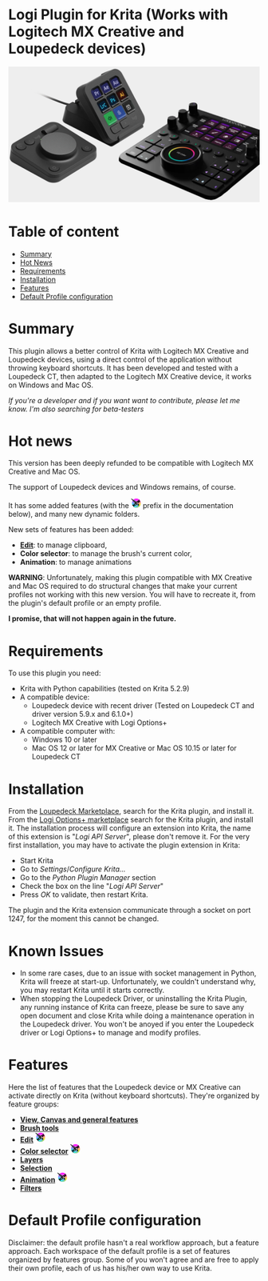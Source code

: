 ﻿Logi Plugin for Krita (Works with Logitech MX Creative and Loupedeck devices)
=============================================================================
![](./images/ReadmeImage.png)
# Table of content
* [Summary](#summary)
* [Hot News](#hot-news)
* [Requirements](#requirements)
* [Installation](#installation)
* [Features](#features)
* [Default Profile configuration](#default-profile-configuration)

# Summary
This plugin allows a better control of Krita with Logitech MX Creative and Loupedeck devices, using a direct control of the application without throwing keyboard shortcuts.
It has been developed and tested with a Loupedeck CT, then adapted to the Logitech MX Creative device, it works on Windows and Mac OS.

*If you're a developer and if you want want to contribute, please let me know.*
*I'm also searching for beta-testers*

# Hot news
This version has been deeply refunded to be compatible with Logitech MX Creative and Mac OS.

The support of Loupedeck devices and Windows remains, of course.

It has some added features (with the <img src="./images/NewSymbol.png" width="20px"> prefix in the documentation below), and many new dynamic folders.

New sets of features has been added:
* [**Edit**](./edit.md): to manage clipboard,
* **Color selector**: to manage the brush's current color,
* **Animation**: to manage animations

**WARNING**: Unfortunately, making this plugin compatible with MX Creative and Mac OS required to do structural changes that make your current profiles not working with this new version. You will have to recreate it, from the plugin's default profile or an empty profile.

**I promise, that will not happen again in the future.**

# Requirements
To use this plugin you need:
- Krita with Python capabilities (tested on Krita 5.2.9)
- A compatible device:
  - Loupedeck device with recent driver (Tested on Loupedeck CT and driver version 5.9.x and 6.1.0+)
  - Logitech MX Creative with Logi Options+
- A compatible computer with:
  - Windows 10 or later
  - Mac OS 12 or later for MX Creative or Mac OS 10.15 or later for Loupedeck CT

# Installation
From the [Loupedeck Marketplace](https://loupedeckmp.logi.com/asset/Krita), search for the Krita plugin, and install it.
From the [Logi Options+ marketplace](https://www.logitech.com/software/marketplace/plugin-listing.html) search for the Krita plugin, and install it.
The installation process will configure an extension into Krita, the name of this extension is "*Logi API Server*", please don't remove it.
For the very first installation, you may have to activate the plugin extension in Krita:
- Start Krita
- Go to *Settings*/*Configure Krita...*
- Go to the *Python Plugin Manager* section
- Check the box on the line "*Logi API Server*"
- Press *OK* to validate, then restart Krita.

The plugin and the Krita extension communicate through a socket on port 1247, for the moment this cannot be changed.

# Known Issues
- In some rare cases, due to an issue with socket management in Python, Krita will freeze at start-up.
Unfortunately, we couldn't understand why, you may restart Krita until it starts correctly.
- When stopping the Loupedeck Driver, or uninstalling the Krita Plugin, any running instance of Krita can freeze, please be sure to save any open document and close Krita while doing a maintenance operation in the Loupedeck driver.
You won't be anoyed if you enter the Loupedeck driver or Logi Options+ to manage and modify profiles.

# Features
Here the list of features that the Loupedeck device or MX Creative can activate directly on Krita (without keyboard shortcuts).
They're organized by feature groups:
* [**View, Canvas and general features**](./view.md)
* [**Brush tools**](./brush_tools.md)
* [**Edit**](./edit.md) <img src="./images/NewSymbol.png" width="20px">
* [**Color selector**](./color.md) <img src="./images/NewSymbol.png" width="20px"> 
* [**Layers**](./layers.md)
* [**Selection**](./selection.md)
* [**Animation**](./animation.md) <img src="./images/NewSymbol.png" width="20px"> 
* [**Filters**](./filters.md)

# Default Profile configuration
Disclaimer: the default profile hasn't a real workflow approach, but a feature approach.
Each workspace of the default profile is a set of features organized by features group.
Some of you won't agree and are free to apply their own profile, each of us has his/her own way to use Krita.

